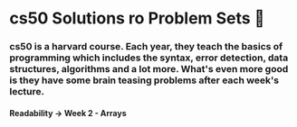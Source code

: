 # cs50 Solutions ro Problem Sets :raised_hands:

### cs50 is a harvard course. Each year, they teach the basics of programming which includes the syntax, error detection, data structures, algorithms and a lot more. What's even more good is they have some brain teasing problems after each week's lecture.

#### Readability -> Week 2 - Arrays
